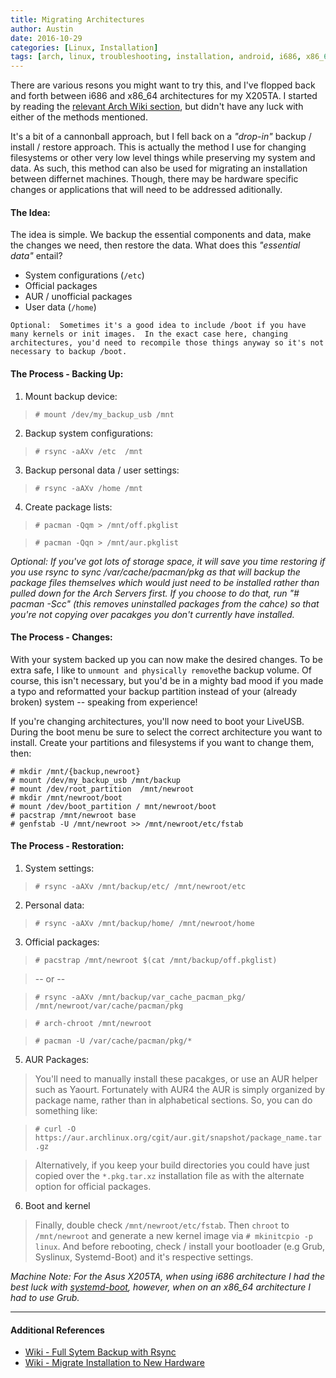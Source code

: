 ```yaml
---
title: Migrating Architectures
author: Austin
date: 2016-10-29
categories: [Linux, Installation]
tags: [arch, linux, troubleshooting, installation, android, i686, x86_64, architecture, backup, x205ta]
---
```


There are various resons you might want to try this, and I've flopped back and forth between i686 and x86_64 architectures for my X205TA.  I started by reading the [relevant Arch Wiki section](https://wiki.archlinux.org/index.php/Migrating_between_architectures), but didn't have any luck with either of the methods mentioned.

It's a bit of a cannonball approach, but I fell back on a *"drop-in"* backup / install / restore approach.  This is actually the method I use for changing filesystems or other very low level things while preserving my system and data.  As such, this method can also be used for migrating an installation between differnet machines.  Though, there may be hardware specific changes or applications that will need to be addressed aditionally.

#### The Idea:

The idea is simple.  We backup the essential components and data, make the changes we need, then restore the data.  What does this *"essential data"* entail?

- System configurations (```/etc```)
- Official packages
- AUR / unofficial packages
- User data (```/home```)

```
Optional:  Sometimes it's a good idea to include /boot if you have many kernels or init images.  In the exact case here, changing architectures, you'd need to recompile those things anyway so it's not necessary to backup /boot.
```

#### The Process - Backing Up:

1) Mount backup device:
> ```# mount /dev/my_backup_usb /mnt```
2) Backup system configurations:
> ```# rsync -aAXv /etc  /mnt```
3) Backup personal data / user settings:
> ```# rsync -aAXv /home /mnt```
4) Create package lists:
> ```# pacman -Qqm > /mnt/off.pkglist```

> ```# pacman -Qqn > /mnt/aur.pkglist```

*Optional:  If you've got lots of storage space, it will save you time restoring if you use rsync to sync /var/cache/pacman/pkg as that will backup the package files themselves which would just need to be installed rather than pulled down for the Arch Servers first.  If you choose to do that, run "# pacman -Scc" (this removes uninstalled packages from the cahce) so that you're not copying over pacakges you don't currently have installed.*

#### The Process - Changes:

With your system backed up you can now make the desired changes.  To be extra safe, I like to ```unmount and physically remove```the backup volume.  Of course, this isn't necessary, but you'd be in a mighty bad mood if you made a typo and reformatted your backup partition instead of your (already broken) system -- speaking from experience!

If you're changing architectures, you'll now need to boot your LiveUSB.  During the boot menu be sure to select the correct architecture you want to install.  Create your partitions and filesystems if you want to change them, then:

```
# mkdir /mnt/{backup,newroot}
# mount /dev/my_backup_usb /mnt/backup
# mount /dev/root_partition  /mnt/newroot
# mkdir /mnt/newroot/boot
# mount /dev/boot_partition / mnt/newroot/boot
# pacstrap /mnt/newroot base
# genfstab -U /mnt/newroot >> /mnt/newroot/etc/fstab
```

#### The Process - Restoration:

1) System settings:
> ```# rsync -aAXv /mnt/backup/etc/ /mnt/newroot/etc```
2) Personal data:
> ```# rsync -aAXv /mnt/backup/home/ /mnt/newroot/home```
3) Official packages:
> ```# pacstrap /mnt/newroot $(cat /mnt/backup/off.pkglist)```

> -- or --

> ```# rsync -aAXv /mnt/backup/var_cache_pacman_pkg/ /mnt/newroot/var/cache/pacman/pkg```

> ```# arch-chroot /mnt/newroot```

> ```# pacman -U /var/cache/pacman/pkg/*```

5) AUR Packages:
> You'll need to manually install these pacakges, or use an AUR helper such as Yaourt.  Fortunately with AUR4 the AUR is simply organized by package name, rather than in alphabetical sections.  So, you can do something like:

> ```# curl -O https://aur.archlinux.org/cgit/aur.git/snapshot/package_name.tar.gz```

> Alternatively, if you keep your build directories you could have just copied over the  ```*.pkg.tar.xz``` installation file as with the alternate option for official packages.

6) Boot and kernel
> Finally, double check ```/mnt/newroot/etc/fstab```. Then ```chroot``` to ```/mnt/newroot``` and generate a new kernel image via ```# mkinitcpio -p linux```.  And before rebooting, check / install your bootloader (e.g Grub, Syslinux, Systemd-Boot) and it's respective settings.

*Machine Note:  For the Asus X205TA, when using i686 architecture I had the best luck with [systemd-boot](https://wiki.archlinux.org/index.php/systemd-boot), 
however, when on an x86_64 architecture I had to use Grub.*

-----

#### Additional References

- [Wiki - Full Sytem Backup with Rsync](https://wiki.archlinux.org/index.php/full_system_backup_with_rsync)
- [Wiki - Migrate Installation to New Hardware](https://wiki.archlinux.org/index.php/migrate_installation_to_new_hardware)
